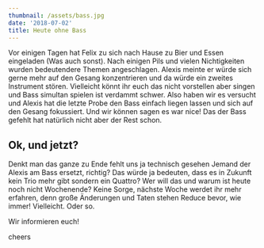 ```yaml
---
thumbnail: /assets/bass.jpg
date: '2018-07-02'
title: Heute ohne Bass
---
```

Vor einigen Tagen hat Felix zu sich nach Hause zu Bier und Essen eingeladen (Was auch sonst). Nach einigen Pils und vielen Nichtigkeiten wurden bedeutendere Themen angeschlagen. Alexis meinte er würde sich gerne mehr auf den Gesang konzentrieren und da würde ein zweites Instrument stören. Vielleicht könnt ihr euch das nicht vorstellen aber singen und Bass simultan spielen ist verdammt schwer. Also haben wir es versucht und Alexis hat die letzte Probe den Bass einfach liegen lassen und sich auf den Gesang fokussiert. Und wir können sagen es war nice! Das der Bass gefehlt hat natürlich nicht aber der Rest schon.

## Ok, und jetzt?

Denkt man das ganze zu Ende fehlt uns ja technisch gesehen Jemand der Alexis am Bass ersetzt, richtig? Das würde ja bedeuten, dass es in Zukunft kein Trio mehr gibt sondern ein Quattro? Wer will das und warum ist heute noch nicht Wochenende? Keine Sorge, nächste Woche werdet ihr mehr erfahren, denn große Änderungen und Taten stehen Reduce bevor, wie immer! Vielleicht. Oder so.

Wir informieren euch!

cheers
